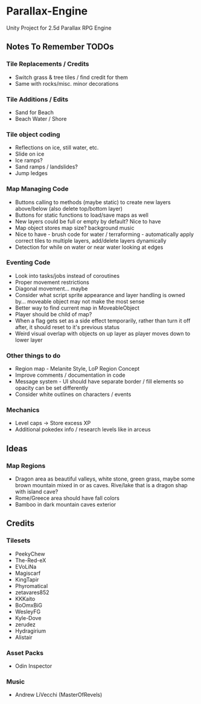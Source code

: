 # Parallax-Engine
Unity Project for 2.5d Parallax RPG Engine



## Notes To Remember TODOs
### Tile Replacements / Credits
* Switch grass & tree tiles / find credit for them
* Same with rocks/misc. minor decorations

### Tile Additions / Edits
* Sand for Beach
* Beach Water / Shore

### Tile object coding
* Reflections on ice, still water, etc.
* Slide on ice
* Ice ramps?
* Sand ramps / landslides?
* Jump ledges

### Map Managing Code
* Buttons calling to methods (maybe static) to create new layers above/below (also delete top/bottom layer)
* Buttons for static functions to load/save maps as well
* New layers could be full or empty by default? Nice to have
* Map object stores map size? background music
* Nice to have - brush code for water / terraforming - automatically apply correct tiles to multiple layers, add/delete layers dynamically
* Detection for while on water or near water looking at edges

### Eventing Code
* Look into tasks/jobs instead of coroutines
* Proper movement restrictions
* Diagonal movement... maybe
* Consider what script sprite appearance and layer handling is owned by... moveable object may not make the most sense
* Better way to find current map in MoveableObject
* Player should be child of map?
* When a flag gets set as a side effect temporarily, rather than turn it off after, it should reset to it's previous status
* Weird visual overlap with objects on up layer as player moves down to lower layer

### Other things to do
* Region map - Melanite Style, LoP Region Concept
* Improve comments / documentation in code
* Message system - UI should have separate border / fill elements so opacity can be set differently
* Consider white outlines on characters / events

### Mechanics
* Level caps -> Store excess XP
* Additional pokedex info / research levels like in arceus



## Ideas
### Map Regions
* Dragon area as beautiful valleys, white stone, green grass, maybe some brown mountain mixed in or as caves. Rive/lake that is a dragon shap with island cave?
* Rome/Greece area should have fall colors
* Bamboo in dark mountain caves exterior



## Credits
### Tilesets
* PeekyChew
* The-Red-eX
* EVoLiNa
* Magiscarf
* KingTapir
* Phyromatical
* zetavares852
* KKKaito
* BoOmxBiG
* WesleyFG
* Kyle-Dove
* zerudez
* Hydragirium
* Alistair

### Asset Packs
* Odin Inspector

### Music
* Andrew LiVecchi (MasterOfRevels)